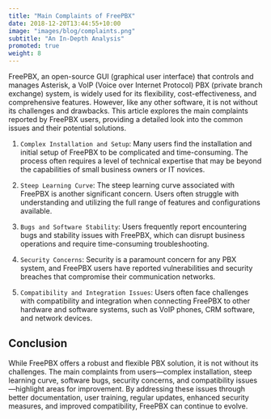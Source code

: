 ```yaml
---
title: "Main Complaints of FreePBX"
date: 2018-12-20T13:44:55+10:00
image: "images/blog/complaints.png"
subtitle: "An In-Depth Analysis"
promoted: true
weight: 8
---
```


FreePBX, an open-source GUI (graphical user interface) that controls and manages Asterisk, a VoIP (Voice over Internet Protocol) PBX (private branch exchange) system, is widely used for its flexibility, cost-effectiveness, and comprehensive features. However, like any other software, it is not without its challenges and drawbacks. This article explores the main complaints reported by FreePBX users, providing a detailed look into the common issues and their potential solutions.

1. `Complex Installation and Setup`: Many users find the installation and initial setup of FreePBX to be complicated and time-consuming. The process often requires a level of technical expertise that may be beyond the capabilities of small business owners or IT novices.

2. `Steep Learning Curve`: The steep learning curve associated with FreePBX is another significant concern. Users often struggle with understanding and utilizing the full range of features and configurations available.

3. `Bugs and Software Stability`: Users frequently report encountering bugs and stability issues with FreePBX, which can disrupt business operations and require time-consuming troubleshooting.

4. `Security Concerns`: Security is a paramount concern for any PBX system, and FreePBX users have reported vulnerabilities and security breaches that compromise their communication networks.

5. `Compatibility and Integration Issues`: Users often face challenges with compatibility and integration when connecting FreePBX to other hardware and software systems, such as VoIP phones, CRM software, and network devices.

## Conclusion

While FreePBX offers a robust and flexible PBX solution, it is not without its challenges. The main complaints from users—complex installation, steep learning curve, software bugs, security concerns, and compatibility issues—highlight areas for improvement. By addressing these issues through better documentation, user training, regular updates, enhanced security measures, and improved compatibility, FreePBX can continue to evolve.
